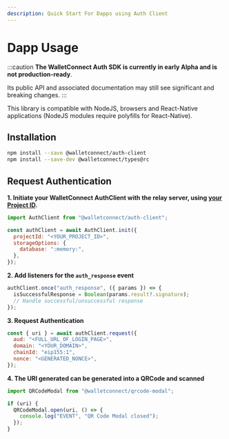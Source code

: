 ```yaml
---
description: Quick Start For Dapps using Auth Client
---
```


# Dapp Usage

:::caution
**The WalletConnect Auth SDK is currently in early Alpha and is not production-ready**.

Its public API and associated documentation may still see significant and breaking changes.
:::

This library is compatible with NodeJS, browsers and React-Native applications \(NodeJS modules require polyfills for React-Native\).

## Installation

```bash npm2yarn
npm install --save @walletconnect/auth-client
npm install --save-dev @walletconnect/types@rc
```

## Request Authentication

**1. Initiate your WalletConnect AuthClient with the relay server, using [your Project ID](../../introduction/cloud.md#project-id).**

```javascript
import AuthClient from "@walletconnect/auth-client";

const authClient = await AuthClient.init({
  projectId: "<YOUR_PROJECT_ID>",
  storageOptions: {
    database: ":memory:",
  },
});
```

**2. Add listeners for the `auth_response` event**

```javascript
authClient.once("auth_response", ({ params }) => {
  isSuccessfulResponse = Boolean(params.result?.signature);
  // Handle successful/unsuccessful response
});
```

**3. Request Authentication**

```javascript
const { uri } = await authClient.request({
  aud: "<FULL_URL_OF_LOGIN_PAGE>",
  domain: "<YOUR_DOMAIN>",
  chainId: "eip155:1",
  nonce: "<GENERATED_NONCE>",
});
```

**4. The URI generated can be generated into a QRCode and scanned**

```javascript
import QRCodeModal from "@walletconnect/qrcode-modal";

if (uri) {
  QRCodeModal.open(uri, () => {
    console.log("EVENT", "QR Code Modal closed");
  });
}
```

